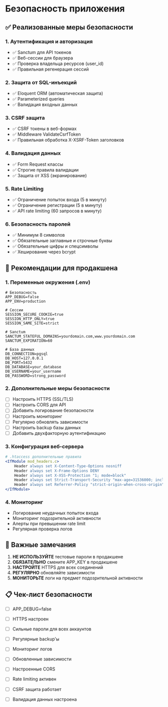 # Безопасность приложения

## ✅ Реализованные меры безопасности

### 1. Аутентификация и авторизация
- ✅ Sanctum для API токенов
- ✅ Веб-сессии для браузера
- ✅ Проверка владельца ресурсов (user_id)
- ✅ Правильная регенерация сессий

### 2. Защита от SQL-инъекций
- ✅ Eloquent ORM (автоматическая защита)
- ✅ Parameterized queries
- ✅ Валидация входных данных

### 3. CSRF защита
- ✅ CSRF токены в веб-формах
- ✅ Middleware ValidateCsrfToken
- ✅ Правильная обработка X-XSRF-Token заголовков

### 4. Валидация данных
- ✅ Form Request классы
- ✅ Строгие правила валидации
- ✅ Защита от XSS (экранирование)

### 5. Rate Limiting
- ✅ Ограничение попыток входа (5 в минуту)
- ✅ Ограничение регистрации (5 в минуту)
- ✅ API rate limiting (60 запросов в минуту)

### 6. Безопасность паролей
- ✅ Минимум 8 символов
- ✅ Обязательные заглавные и строчные буквы
- ✅ Обязательные цифры и спецсимволы
- ✅ Хеширование через bcrypt

## 🔧 Рекомендации для продакшена

### 1. Переменные окружения (.env)
```env
# Безопасность
APP_DEBUG=false
APP_ENV=production

# Сессии
SESSION_SECURE_COOKIE=true
SESSION_HTTP_ONLY=true
SESSION_SAME_SITE=strict

# Sanctum
SANCTUM_STATEFUL_DOMAINS=yourdomain.com,www.yourdomain.com
SANCTUM_EXPIRATION=60

# База данных
DB_CONNECTION=pgsql
DB_HOST=127.0.0.1
DB_PORT=5432
DB_DATABASE=your_database
DB_USERNAME=your_username
DB_PASSWORD=strong_password
```

### 2. Дополнительные меры безопасности
- [ ] Настроить HTTPS (SSL/TLS)
- [ ] Настроить CORS для API
- [ ] Добавить логирование безопасности
- [ ] Настроить мониторинг
- [ ] Регулярно обновлять зависимости
- [ ] Настроить backup базы данных
- [ ] Добавить двухфакторную аутентификацию

### 3. Конфигурация веб-сервера
```apache
# .htaccess дополнительные правила
<IfModule mod_headers.c>
    Header always set X-Content-Type-Options nosniff
    Header always set X-Frame-Options DENY
    Header always set X-XSS-Protection "1; mode=block"
    Header always set Strict-Transport-Security "max-age=31536000; includeSubDomains"
    Header always set Referrer-Policy "strict-origin-when-cross-origin"
</IfModule>
```

### 4. Мониторинг
- Логирование неудачных попыток входа
- Мониторинг подозрительной активности
- Алерты при превышении rate limit
- Регулярная проверка логов

## 🚨 Важные замечания

1. **НЕ ИСПОЛЬЗУЙТЕ** тестовые пароли в продакшене
2. **ОБЯЗАТЕЛЬНО** смените APP_KEY в продакшене
3. **НАСТРОЙТЕ** HTTPS для всех соединений
4. **РЕГУЛЯРНО** обновляйте зависимости
5. **МОНИТОРЬТЕ** логи на предмет подозрительной активности

## 📋 Чек-лист безопасности

- [ ] APP_DEBUG=false
- [ ] HTTPS настроен
- [ ] Сильные пароли для всех аккаунтов
- [ ] Регулярные backup'ы
- [ ] Мониторинг логов
- [ ] Обновленные зависимости
- [ ] Настроенные CORS
- [ ] Rate limiting активен
- [ ] CSRF защита работает
- [ ] Валидация данных настроена





